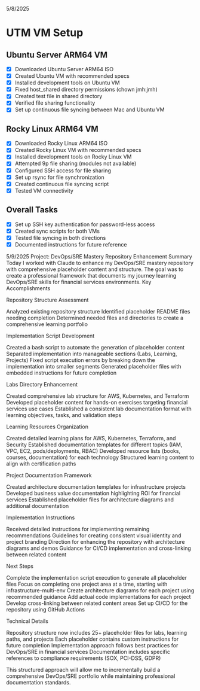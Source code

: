 5/8/2025
# UTM VM Setup

## Ubuntu Server ARM64 VM
- [x] Downloaded Ubuntu Server ARM64 ISO
- [x] Created Ubuntu VM with recommended specs
- [x] Installed development tools on Ubuntu VM
- [x] Fixed host_shared directory permissions (chown jmh:jmh)
- [x] Created test file in shared directory
- [x] Verified file sharing functionality
- [x] Set up continuous file syncing between Mac and Ubuntu VM

## Rocky Linux ARM64 VM
- [x] Downloaded Rocky Linux ARM64 ISO
- [x] Created Rocky Linux VM with recommended specs
- [x] Installed development tools on Rocky Linux VM
- [x] Attempted 9p file sharing (modules not available)
- [x] Configured SSH access for file sharing
- [x] Set up rsync for file synchronization
- [x] Created continuous file syncing script
- [x] Tested VM connectivity

## Overall Tasks
- [x] Set up SSH key authentication for password-less access
- [x] Created sync scripts for both VMs
- [x] Tested file syncing in both directions
- [x] Documented instructions for future reference

5/9/2025
Project: DevOps/SRE Mastery Repository Enhancement
Summary
Today I worked with Claude to enhance my DevOps/SRE mastery repository with comprehensive placeholder content and structure. The goal was to create a professional framework that documents my journey learning DevOps/SRE skills for financial services environments.
Key Accomplishments

Repository Structure Assessment

Analyzed existing repository structure
Identified placeholder README files needing completion
Determined needed files and directories to create a comprehensive learning portfolio


Implementation Script Development

Created a bash script to automate the generation of placeholder content
Separated implementation into manageable sections (Labs, Learning, Projects)
Fixed script execution errors by breaking down the implementation into smaller segments
Generated placeholder files with embedded instructions for future completion


Labs Directory Enhancement

Created comprehensive lab structure for AWS, Kubernetes, and Terraform
Developed placeholder content for hands-on exercises targeting financial services use cases
Established a consistent lab documentation format with learning objectives, tasks, and validation steps


Learning Resources Organization

Created detailed learning plans for AWS, Kubernetes, Terraform, and Security
Established documentation templates for different topics (IAM, VPC, EC2, pods/deployments, RBAC)
Developed resource lists (books, courses, documentation) for each technology
Structured learning content to align with certification paths


Project Documentation Framework

Created architecture documentation templates for infrastructure projects
Developed business value documentation highlighting ROI for financial services
Established placeholder files for architecture diagrams and additional documentation


Implementation Instructions

Received detailed instructions for implementing remaining recommendations
Guidelines for creating consistent visual identity and project branding
Direction for enhancing the repository with architecture diagrams and demos
Guidance for CI/CD implementation and cross-linking between related content



Next Steps

Complete the implementation script execution to generate all placeholder files
Focus on completing one project area at a time, starting with infrastructure-multi-env
Create architecture diagrams for each project using recommended guidance
Add actual code implementations for each project
Develop cross-linking between related content areas
Set up CI/CD for the repository using GitHub Actions

Technical Details

Repository structure now includes 25+ placeholder files for labs, learning paths, and projects
Each placeholder contains custom instructions for future completion
Implementation approach follows best practices for DevOps/SRE in financial services
Documentation includes specific references to compliance requirements (SOX, PCI-DSS, GDPR)

This structured approach will allow me to incrementally build a comprehensive DevOps/SRE portfolio while maintaining professional documentation standards.